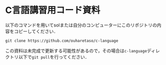 # C言語講習用コード資料
以下のコマンドを用いてsolまたは自分のコンピューターにこのリポジトリの内容をコピーしてください．

```git clone https://github.com/ouharetaso/c-language```

この資料は未完成で更新する可能性があるので，その場合は`c-language`ディレクトリ以下で`git pull`を行ってください．

